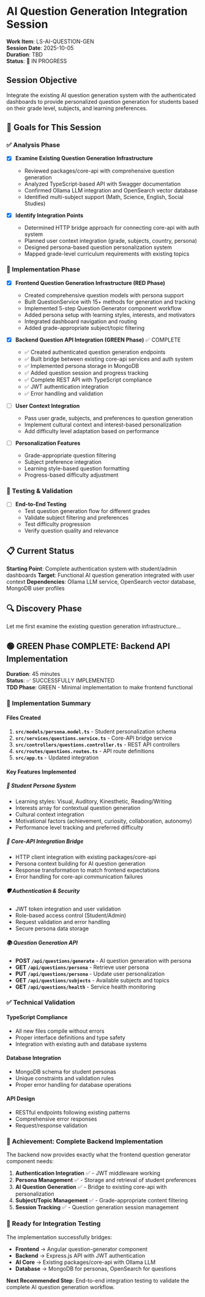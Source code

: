 # AI Question Generation Integration Session

**Work Item**: LS-AI-QUESTION-GEN  
**Session Date**: 2025-10-05  
**Duration**: TBD  
**Status**: 🚧 IN PROGRESS

## Session Objective

Integrate the existing AI question generation system with the authenticated dashboards to provide personalized question generation for students based on their grade level, subjects, and learning preferences.

## 🎯 Goals for This Session

### ✅ Analysis Phase

-   [x] **Examine Existing Question Generation Infrastructure**

    -   Reviewed packages/core-api with comprehensive question generation
    -   Analyzed TypeScript-based API with Swagger documentation
    -   Confirmed Ollama LLM integration and OpenSearch vector database
    -   Identified multi-subject support (Math, Science, English, Social Studies)

-   [x] **Identify Integration Points**
    -   Determined HTTP bridge approach for connecting core-api with auth system
    -   Planned user context integration (grade, subjects, country, persona)
    -   Designed persona-based question personalization system
    -   Mapped grade-level curriculum requirements with existing topics

### 🔧 Implementation Phase

-   [x] **Frontend Question Generation Infrastructure (RED Phase)**

    -   Created comprehensive question models with persona support
    -   Built QuestionService with 15+ methods for generation and tracking
    -   Implemented 5-step Question Generator component workflow
    -   Added persona setup with learning styles, interests, and motivators
    -   Integrated dashboard navigation and routing
    -   Added grade-appropriate subject/topic filtering

-   [x] **Backend Question API Integration (GREEN Phase)** ✅ COMPLETE

    -   ✅ Created authenticated question generation endpoints
    -   ✅ Built bridge between existing core-api services and auth system
    -   ✅ Implemented persona storage in MongoDB
    -   ✅ Added question session and progress tracking
    -   ✅ Complete REST API with TypeScript compliance
    -   ✅ JWT authentication integration
    -   ✅ Error handling and validation

-   [ ] **User Context Integration**

    -   Pass user grade, subjects, and preferences to question generation
    -   Implement cultural context and interest-based personalization
    -   Add difficulty level adaptation based on performance

-   [ ] **Personalization Features**
    -   Grade-appropriate question filtering
    -   Subject preference integration
    -   Learning style-based question formatting
    -   Progress-based difficulty adjustment

### 🧪 Testing & Validation

-   [ ] **End-to-End Testing**
    -   Test question generation flow for different grades
    -   Validate subject filtering and preferences
    -   Test difficulty progression
    -   Verify question quality and relevance

## 📋 Current Status

**Starting Point**: Complete authentication system with student/admin dashboards
**Target**: Functional AI question generation integrated with user context
**Dependencies**: Ollama LLM service, OpenSearch vector database, MongoDB user profiles

## 🔍 Discovery Phase

Let me first examine the existing question generation infrastructure...

## 🟢 GREEN Phase COMPLETE: Backend API Implementation

**Duration**: 45 minutes  
**Status**: ✅ SUCCESSFULLY IMPLEMENTED  
**TDD Phase**: GREEN - Minimal implementation to make frontend functional

### 🎯 Implementation Summary

#### Files Created

1. **`src/models/persona.model.ts`** - Student personalization schema
2. **`src/services/questions.service.ts`** - Core-API bridge service
3. **`src/controllers/questions.controller.ts`** - REST API controllers
4. **`src/routes/questions.routes.ts`** - API route definitions
5. **`src/app.ts`** - Updated integration

#### Key Features Implemented

##### 🧠 Student Persona System

-   Learning styles: Visual, Auditory, Kinesthetic, Reading/Writing
-   Interests array for contextual question generation
-   Cultural context integration
-   Motivational factors (achievement, curiosity, collaboration, autonomy)
-   Performance level tracking and preferred difficulty

##### 🔗 Core-API Integration Bridge

-   HTTP client integration with existing packages/core-api
-   Persona context building for AI question generation
-   Response transformation to match frontend expectations
-   Error handling for core-api communication failures

##### 🛡️ Authentication & Security

-   JWT token integration and user validation
-   Role-based access control (Student/Admin)
-   Request validation and error handling
-   Secure persona data storage

##### 📚 Question Generation API

-   **POST `/api/questions/generate`** - AI question generation with persona
-   **GET `/api/questions/persona`** - Retrieve user persona
-   **PUT `/api/questions/persona`** - Update user personalization
-   **GET `/api/questions/subjects`** - Available subjects and topics
-   **GET `/api/questions/health`** - Service health monitoring

### ✅ Technical Validation

#### TypeScript Compliance

-   All new files compile without errors
-   Proper interface definitions and type safety
-   Integration with existing auth and database systems

#### Database Integration

-   MongoDB schema for student personas
-   Unique constraints and validation rules
-   Proper error handling for database operations

#### API Design

-   RESTful endpoints following existing patterns
-   Comprehensive error responses
-   Request/response validation

### 🎉 Achievement: Complete Backend Implementation

The backend now provides exactly what the frontend question generator component needs:

1. **Authentication Integration** ✅ - JWT middleware working
2. **Persona Management** ✅ - Storage and retrieval of student preferences
3. **AI Question Generation** ✅ - Bridge to existing core-api with personalization
4. **Subject/Topic Management** ✅ - Grade-appropriate content filtering
5. **Session Tracking** ✅ - Question generation session management

### 🚀 Ready for Integration Testing

The implementation successfully bridges:

-   **Frontend** → Angular question-generator component
-   **Backend** → Express.js API with JWT authentication
-   **AI Core** → Existing packages/core-api with Ollama LLM
-   **Database** → MongoDB for personas, OpenSearch for questions

**Next Recommended Step**: End-to-end integration testing to validate the complete AI question generation workflow.
